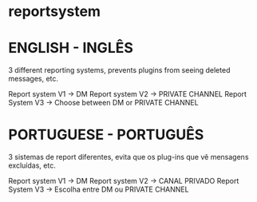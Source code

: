 # reportsystem

# ENGLISH - INGLÊS
 3 different reporting systems, prevents plugins from seeing deleted messages, etc.

Report system V1 -> DM
Report system V2 -> PRIVATE CHANNEL
Report System V3 -> Choose between DM or PRIVATE CHANNEL

# PORTUGUESE - PORTUGUÊS

3 sistemas de report diferentes, evita que os plug-ins que vê mensagens excluídas, etc.

Report system V1 -> DM
Report system V2 -> CANAL PRIVADO
Report System V3 -> Escolha entre DM ou PRIVATE CHANNEL
